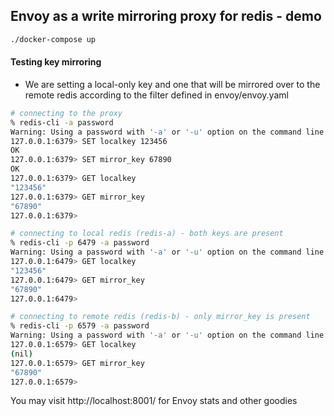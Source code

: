 ## Envoy as a write mirroring proxy for redis - demo

``` bash
./docker-compose up
```

#### Testing key mirroring

- We are setting a local-only key and one that will be mirrored over to the remote redis according to the filter defined in envoy/envoy.yaml

``` bash
# connecting to the proxy
% redis-cli -a password
Warning: Using a password with '-a' or '-u' option on the command line interface may not be safe.
127.0.0.1:6379> SET localkey 123456
OK
127.0.0.1:6379> SET mirror_key 67890
OK
127.0.0.1:6379> GET localkey
"123456"
127.0.0.1:6379> GET mirror_key
"67890"
127.0.0.1:6379>
```

``` bash
# connecting to local redis (redis-a) - both keys are present
% redis-cli -p 6479 -a password
Warning: Using a password with '-a' or '-u' option on the command line interface may not be safe.
127.0.0.1:6479> GET localkey
"123456"
127.0.0.1:6479> GET mirror_key
"67890"
127.0.0.1:6479>
```

``` bash
# connecting to remote redis (redis-b) - only mirror_key is present
% redis-cli -p 6579 -a password
Warning: Using a password with '-a' or '-u' option on the command line interface may not be safe.
127.0.0.1:6579> GET localkey
(nil)
127.0.0.1:6579> GET mirror_key
"67890"
127.0.0.1:6579>
```

You may visit http://localhost:8001/ for Envoy stats and other goodies
